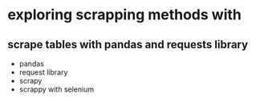 # exploring scrapping methods with

## scrape tables with pandas and requests library

- pandas
- request library
- scrapy
- scrappy with selenium
